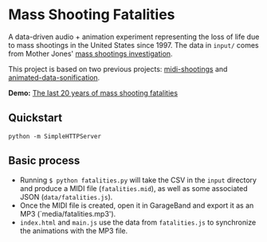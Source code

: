# Mass Shooting Fatalities
A data-driven audio + animation experiment representing the loss of life due to mass shootings in the United States since 1997. The data in `input/` comes from Mother Jones' [mass shootings investigation](http://www.motherjones.com/politics/2012/12/mass-shootings-mother-jones-full-data).

This project is based on two previous projects: [midi-shootings](https://github.com/julia67/midi-shootings) and [animated-data-sonification](https://github.com/julia67/animated-data-sonification).

**Demo:** [The last 20 years of mass shooting fatalities](http://julia-smith.com/shooting-fatalities)

## Quickstart
	python -m SimpleHTTPServer

## Basic process
- Running `$ python fatalities.py` will take the CSV in the `input` directory and produce a MIDI file (`fatalities.mid`), as well as some associated JSON (`data/fatalities.js`).
- Once the MIDI file is created, open it in GarageBand and export it as an MP3 (`media/fatalities.mp3').
- `index.html` and `main.js` use the data from `fatalities.js` to synchronize the animations with the MP3 file.